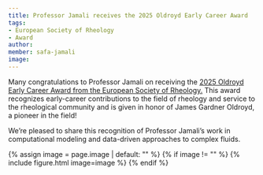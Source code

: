 ```yaml
---
title: Professor Jamali receives the 2025 Oldroyd Early Career Award
tags: 
- European Society of Rheology
- Award
author: 
member: safa-jamali
image: 
---
```


Many congratulations to Professor Jamali on receiving the [2025 Oldroyd Early Career Award from the European Society of Rheology.](https://rheology-esr.org/archive/oldroyd-early-career-awardees/) This award recognizes early-career contributions to the field of rheology and service to the rheological community and is given in honor of James Gardner Oldroyd, a pioneer in the field!

We’re pleased to share this recognition of Professor Jamali’s work in computational modeling and data-driven approaches to complex fluids.


{% assign image = page.image | default: "" %}
{% if image != "" %}
  {% include figure.html
    image=image
  %}
{% endif %}
